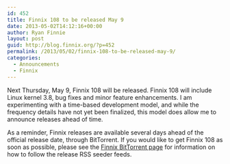 ```yaml
---
id: 452
title: Finnix 108 to be released May 9
date: 2013-05-02T14:12:16+00:00
author: Ryan Finnie
layout: post
guid: http://blog.finnix.org/?p=452
permalink: /2013/05/02/finnix-108-to-be-released-may-9/
categories:
  - Announcements
  - Finnix
---
```

Next Thursday, May 9, Finnix 108 will be released. Finnix 108 will include Linux kernel 3.8, bug fixes and minor feature enhancements. I am experimenting with a time-based development model, and while the frequency details have not yet been finalized, this model does allow me to announce releases ahead of time.

As a reminder, Finnix releases are available several days ahead of the official release date, through BitTorrent. If you would like to get Finnix 108 as soon as possible, please see the [Finnix BitTorrent page](http://www.finnix.org/BitTorrent) for information on how to follow the release RSS seeder feeds.